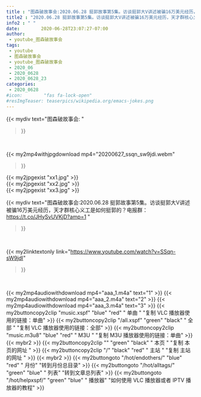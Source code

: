 ```yaml
---
title : "图森破故事会:2020.06.28 挺郭故事第5集。访谈挺郭大V讲述被骗16万美元经历，天才群核心义工是如何挺郭的？电报群：https://t.co/JHySvUVKjD?amp=1 "
title2 : "2020.06.28 挺郭故事第5集。访谈挺郭大V讲述被骗16万美元经历，天才群核心义工是如何挺郭的？电报群：https://t.co/JHySvUVKjD?amp=1 "
info2 : " "
date:        2020-06-28T23:07:27-07:00
author:
 - youtube_图森破故事会
tags:
 - youtube
 - 图森破故事会
 - youtube_图森破故事会
 - 2020_06
 - 2020_0628
 - 2020_0628_23
categories:
 - 2020_0628
#icon:        "fas fa-lock-open"
#resImgTeaser: teaserpics/wikipedia.org/emacs-jokes.png
---
```


{{< mydiv text="图森破故事会: "
>}}
<br>


{{< my2mp4withjpgdownload mp4="20200627_ssqn_sw9jdi.webm"
>}}

{{< my2jpgexist "xx1.jpg" >}}<br>
{{< my2jpgexist "xx2.jpg" >}}<br>
{{< my2jpgexist "xx3.jpg" >}}<br>



{{< mydiv text="图森破故事会:2020.06.28 挺郭故事第5集。访谈挺郭大V讲述被骗16万美元经历，天才群核心义工是如何挺郭的？电报群：https://t.co/JHySvUVKjD?amp=1 "
>}}
<br>

{{< my2linktextonly link="https://www.youtube.com/watch?v=SSqn-sW9jdI"
>}}


<br>

{{< my2mp4audiowithdownload mp4="aaa_1.m4a"    text="1" >}}
{{< my2mp4audiowithdownload mp4="aaa_2.m4a"    text="2" >}}
{{< my2mp4audiowithdownload mp4="aaa_3.m4a"    text="3" >}}
{{< my2buttoncopy2clip "music.xspf"        "blue"   "red"    " 单曲 "  "复制 VLC 播放器使用的链接：单曲" >}} {{< my2buttoncopy2clip "/all.xspf"         "green"  "black"  " 全部 "  "复制 VLC 播放器使用的链接：全部" >}} {{< my2buttoncopy2clip "music.m3u8"        "blue"   "red"    " M3U  "    "复制 M3U 播放器使用的链接：单曲" >}} {{< mybr2 >}} {{< my2buttoncopy2clip ""                  "green"  "black"  " 本页 "    "复制 本页的网址 " >}} {{< my2buttoncopy2clip "/"                 "black"  "red"    " 主站 "    "复制 主站的网址 " >}} {{< mybr2 >}} {{< my2buttongoto      "/hot/endothers/"   "blue"   "red"    " 月份"   "转到月份总目录" >}} {{< my2buttongoto      "/hot/alltags/"     "green"  "blue"   " 列表"   "转到文章总列表" >}} {{< my2buttongoto      "/hot/helpxspf/"    "green"  "blue"   " 播放器" "如何使用 VLC 播放器或者 IPTV 播放器的教程" >}} 
